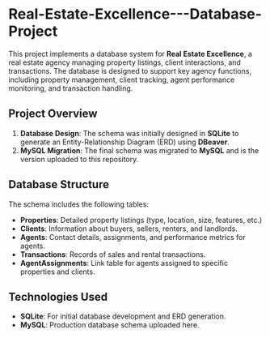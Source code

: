 ﻿# Real-Estate-Excellence---Database-Project

 This project implements a database system for **Real Estate Excellence**, a real estate agency managing property listings, client interactions, and transactions. The database is designed to support key agency functions, including property management, client tracking, agent performance monitoring, and transaction handling.

## Project Overview

1. **Database Design**: The schema was initially designed in **SQLite** to generate an Entity-Relationship Diagram (ERD) using **DBeaver**.
2. **MySQL Migration**: The final schema was migrated to **MySQL** and is the version uploaded to this repository.

## Database Structure

The schema includes the following tables:

- **Properties**: Detailed property listings (type, location, size, features, etc.)
- **Clients**: Information about buyers, sellers, renters, and landlords.
- **Agents**: Contact details, assignments, and performance metrics for agents.
- **Transactions**: Records of sales and rental transactions.
- **AgentAssignments**: Link table for agents assigned to specific properties and clients.

## Technologies Used

- **SQLite**: For initial database development and ERD generation.
- **MySQL**: Production database schema uploaded here.

